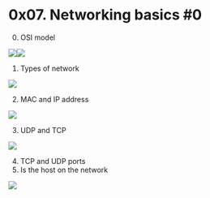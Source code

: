# 0x07. Networking basics #0

0. OSI model

![](https://s3.amazonaws.com/alx-intranet.hbtn.io/uploads/medias/2018/6/4e6a0ad87a65d7054248.png?X-Amz-Algorithm=AWS4-HMAC-SHA256&X-Amz-Credential=AKIARDDGGGOUSBVO6H7D%2F20220824%2Fus-east-1%2Fs3%2Faws4_request&X-Amz-Date=20220824T070037Z&X-Amz-Expires=86400&X-Amz-SignedHeaders=host&X-Amz-Signature=5211f0a0221decc090ef22626c8185beb4640d41def0b750b0486c95dbb0e834)![](https://s3.amazonaws.com/alx-intranet.hbtn.io/uploads/medias/2020/9/0fc96bd99faa7941b18bcae4c5f90c6acd11791d.jpg?X-Amz-Algorithm=AWS4-HMAC-SHA256&X-Amz-Credential=AKIARDDGGGOUSBVO6H7D%2F20220824%2Fus-east-1%2Fs3%2Faws4_request&X-Amz-Date=20220824T070037Z&X-Amz-Expires=86400&X-Amz-SignedHeaders=host&X-Amz-Signature=bf89e451f2f896e05687ad7b6b3391126255ad725d4ecd8948349be336c1f07d)

1. Types of network

![](https://s3.amazonaws.com/alx-intranet.hbtn.io/uploads/medias/2020/9/4b995d4f8078b44afa968d68a98035d2bd7e8fac.jpg?X-Amz-Algorithm=AWS4-HMAC-SHA256&X-Amz-Credential=AKIARDDGGGOUSBVO6H7D%2F20220824%2Fus-east-1%2Fs3%2Faws4_request&X-Amz-Date=20220824T070037Z&X-Amz-Expires=86400&X-Amz-SignedHeaders=host&X-Amz-Signature=fe3e495fb7e5e4aef3ec7ebc63ee0adf955b093124fb2ee7b759f63fc6a8279b)

2. MAC and IP address

![](https://s3.amazonaws.com/alx-intranet.hbtn.io/uploads/medias/2020/9/1e348ba3bcbb094b02922f821ffeb3d8c5438b7b.jpg?X-Amz-Algorithm=AWS4-HMAC-SHA256&X-Amz-Credential=AKIARDDGGGOUSBVO6H7D%2F20220824%2Fus-east-1%2Fs3%2Faws4_request&X-Amz-Date=20220824T070037Z&X-Amz-Expires=86400&X-Amz-SignedHeaders=host&X-Amz-Signature=b305475b4c6d5d87e173ea921ba17f5c4216003f939a9e9ea7ec60c5aef2ed0d)

3. UDP and TCP

![](https://s3.amazonaws.com/alx-intranet.hbtn.io/uploads/medias/2020/9/3d92e3c4a470f8ecf4c73db511fcbbadaa002e1c.jpg?X-Amz-Algorithm=AWS4-HMAC-SHA256&X-Amz-Credential=AKIARDDGGGOUSBVO6H7D%2F20220824%2Fus-east-1%2Fs3%2Faws4_request&X-Amz-Date=20220824T070037Z&X-Amz-Expires=86400&X-Amz-SignedHeaders=host&X-Amz-Signature=8477255100c69b82d267870a89b227084ecbbd81ff5c0dbd8a5d2a5f4e0e557d)

4. TCP and UDP ports
5. Is the host on the network

![](https://media.giphy.com/media/uDxkJAVSU7GY8/giphy.gif) 
